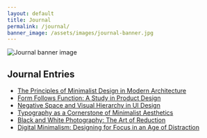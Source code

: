 ```yaml
---
layout: default
title: Journal
permalink: /journal/
banner_image: /assets/images/journal-banner.jpg
---
```



<!-- Custom CSS for just this page -->
<link rel="stylesheet" href="{{ '/assets/css/journal.css' | relative_url }}">

<main>
  <section class="banner">
    <img src="{{ page.banner_image }}" alt="Journal banner image">
  </section>
  
  <section class="content">
    <h1>Journal Entries</h1>
    <ul class="journal-list">
      <li><a href="/articles/minimalist-design-architecture">The Principles of Minimalist Design in Modern Architecture</a></li>
      <li><a href="/articles/form-follows-function">Form Follows Function: A Study in Product Design</a></li>
      <li><a href="/articles/negative-space-ui-design">Negative Space and Visual Hierarchy in UI Design</a></li>
      <li><a href="/articles/typography-minimalist-aesthetics">Typography as a Cornerstone of Minimalist Aesthetics</a></li>
      <li><a href="/articles/black-white-photography">Black and White Photography: The Art of Reduction</a></li>
      <li><a href="/articles/digital-minimalism">Digital Minimalism: Designing for Focus in an Age of Distraction</a></li>
    </ul>
  </section>
</main>

<!-- Custom JavaScript for this page -->
<script src="{{ '/assets/js/journal.js' | relative_url }}"></script>
